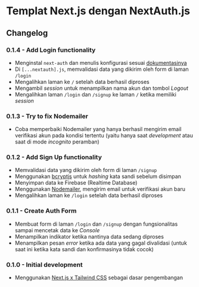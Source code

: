 # Templat Next.js dengan NextAuth.js

## Changelog

### 0.1.4 - Add Login functionality

- Menginstal `next-auth` dan menulis konfigurasi sesuai [dokumentasinya](https://next-auth.js.org/getting-started/example)
- Di `[...nextauth].js`, memvalidasi data yang dikirim oleh form di laman `/login`
- Mengalihkan laman ke `/` setelah data berhasil diproses
- Mengambil _session_ untuk menampilkan nama akun dan tombol _Logout_
- Mengalihkan laman `/login` dan `/signup` ke laman `/` ketika memiliki _session_

### 0.1.3 - Try to fix Nodemailer

- Coba memperbaiki Nodemailer yang hanya berhasil mengirim email verifikasi akun pada kondisi tertentu (yaitu hanya saat _development_ atau saat di mode _incognito_ peramban)

### 0.1.2 - Add Sign Up functionality

- Memvalidasi data yang dikirim oleh form di laman `/signup`
- Menggunakan [bcryptjs](https://www.npmjs.com/package/bcryptjs) untuk _hashing_ kata sandi sebelum disimpan
- Menyimpan data ke Firebase (Realtime Database)
- Menggunakan [Nodemailer](https://nodemailer.com/about/), mengirim email untuk verifikasi akun baru
- Mengalihkan laman ke `/login` setelah data berhasil diproses

### 0.1.1 - Create Auth Form

- Membuat form di laman `/login` dan `/signup` dengan fungsionalitas sampai mencetak data ke _Console_
- Menampilkan indikator ketika nantinya data sedang diproses
- Menampilkan pesan _error_ ketika ada data yang gagal divalidasi (untuk saat ini ketika kata sandi dan konfirmasinya tidak cocok)

### 0.1.0 - Initial development

- Menggunakan [Next.js x Tailwind CSS](https://github.com/bovaldev/nextjs-tailwindcss) sebagai dasar pengembangan
